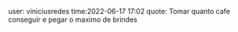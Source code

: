 user: viniciusredes
time:2022-06-17 17:02
quote: Tomar quanto cafe conseguir e pegar o maximo de brindes
